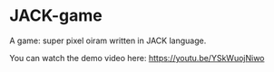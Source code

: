 # JACK-game
A game: super pixel oiram written in JACK language.

You can watch the demo video here: https://youtu.be/YSkWuojNiwo
